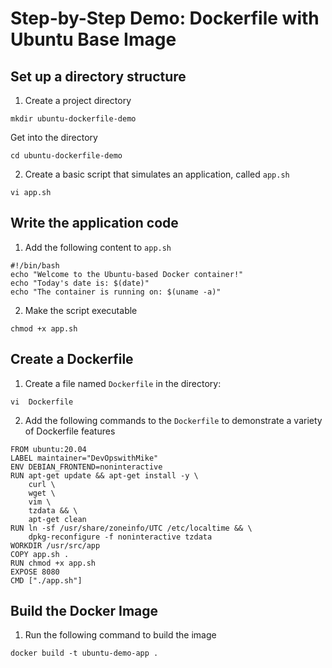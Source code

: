 
# Step-by-Step Demo: Dockerfile with Ubuntu Base Image

## Set up a directory structure

1. Create a project directory
```
mkdir ubuntu-dockerfile-demo
```
Get into the directory

```
cd ubuntu-dockerfile-demo
```
2. Create a basic script that simulates an application, called `app.sh`
```
vi app.sh
```
## Write the application code

1. Add the following content to `app.sh`
```
#!/bin/bash
echo "Welcome to the Ubuntu-based Docker container!"
echo "Today's date is: $(date)"
echo "The container is running on: $(uname -a)"
```
2. Make the script executable
```
chmod +x app.sh
```

## Create a Dockerfile

1. Create a file named `Dockerfile` in the directory:
```
vi  Dockerfile
```
2. Add the following commands to the `Dockerfile` to demonstrate a variety of Dockerfile features

```
FROM ubuntu:20.04
LABEL maintainer="DevOpswithMike"
ENV DEBIAN_FRONTEND=noninteractive
RUN apt-get update && apt-get install -y \
    curl \
    wget \
    vim \
    tzdata && \
    apt-get clean
RUN ln -sf /usr/share/zoneinfo/UTC /etc/localtime && \
    dpkg-reconfigure -f noninteractive tzdata
WORKDIR /usr/src/app
COPY app.sh .
RUN chmod +x app.sh
EXPOSE 8080
CMD ["./app.sh"]

```


## Build the Docker Image 

1. Run the following command to build the image

```
docker build -t ubuntu-demo-app .
```
